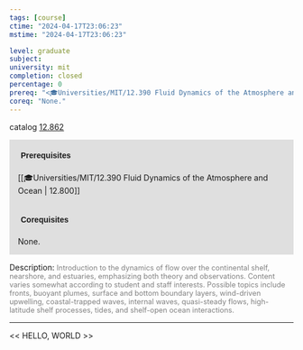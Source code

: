 ```yaml
---
tags: [course]
ctime: "2024-04-17T23:06:23"
mstime: "2024-04-17T23:06:23"

level: graduate
subject: 
university: mit
completion: closed
percentage: 0
prereq: "<🎓Universities/MIT/12.390 Fluid Dynamics of the Atmosphere and Ocean>"
coreq: "None."
---
```


catalog [12.862](http://student.mit.edu/catalog/m12c.html#12.862)

<span style="display: block; padding: 15px; background-color: rgb(100, 100, 100, 0.2);"><font id="m_prereq860_0" style="display: block; font-family: Arial, sans-serif; font-weight: bold; padding: 5px">Prerequisites</font><br><span id="prereq860_0">[[🎓Universities/MIT/12.390 Fluid Dynamics of the Atmosphere and Ocean | 12.800]]</span></span>
<span style="display: block; padding: 15px; background-color: rgb(100, 100, 100, 0.2);"><font id="m_coreq860_0" style="display: block; font-family: Arial, sans-serif; font-weight: bold; padding: 5px">Corequisites</font><br><span id="coreq860_0">None.</span></span>

<font style="">Description:</font>
<font style="color: grey; font-size: 0.8rem;">Introduction to the dynamics of flow over the continental shelf, nearshore, and estuaries, emphasizing both theory and observations.  Content varies somewhat according to student and staff interests. Possible topics include fronts, buoyant plumes, surface and bottom boundary layers, wind-driven upwelling, coastal-trapped waves, internal waves, quasi-steady flows, high-latitude shelf processes, tides, and shelf-open ocean interactions.</font>



---

<< HELLO, WORLD >>
